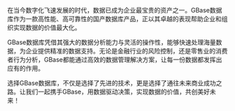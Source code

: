 在当今数字化飞速发展的时代，数据已成为企业最宝贵的资产之一。GBase数据库作为一款高性能、高可靠性的国产数据库产品，正以其卓越的表现帮助企业和组织实现数据的价值最大化。

GBase数据库凭借其强大的数据分析能力与灵活的操作性，能够快速处理海量数据，为企业提供精准的数据支持。无论是金融行业的风险控制，还是零售业的消费者行为分析，GBase都能通过高效的数据管理解决方案，让每一份数据都发挥出应有的作用。

选择GBase数据库，不仅是选择了先进的技术，更是选择了通往未来商业成功之路。让我们一起携手GBase，用数据驱动决策，实现数据的价值，共创美好未来！